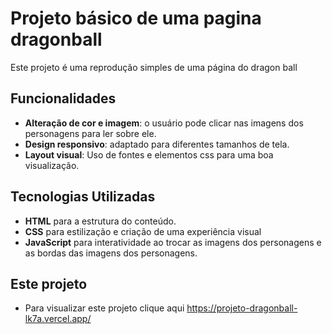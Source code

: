 # Projeto básico de uma pagina dragonball

Este projeto é uma reprodução simples de uma página do dragon ball

## Funcionalidades

- **Alteração de cor e imagem**: o usuário pode clicar nas imagens dos personagens para ler sobre ele.
- **Design responsivo**: adaptado para diferentes tamanhos de tela.
- **Layout visual**: Uso de fontes e elementos css para uma boa visualização.

## Tecnologias Utilizadas

- **HTML** para a estrutura do conteúdo.
- **CSS** para estilização e criação de uma experiência visual
- **JavaScript** para interatividade ao trocar as imagens dos personagens e as bordas das imagens dos personagens.

## Este projeto
 - Para visualizar este projeto clique aqui https://projeto-dragonball-lk7a.vercel.app/
